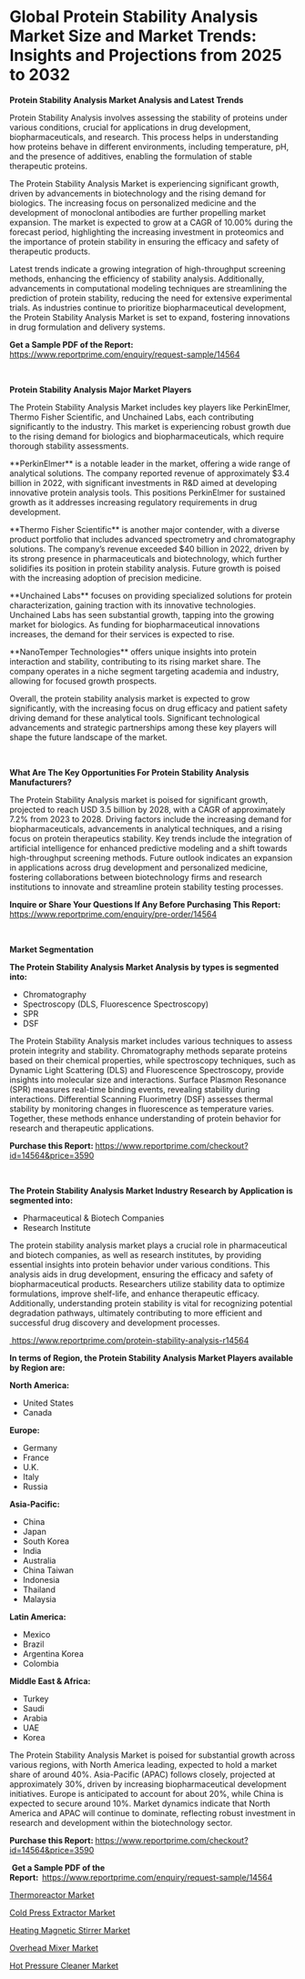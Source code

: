<p><h1>Global Protein Stability Analysis Market Size and Market Trends: Insights and Projections from 2025 to 2032</h1></p><p><strong>Protein Stability Analysis Market Analysis and Latest Trends</strong></p>
<p><p>Protein Stability Analysis involves assessing the stability of proteins under various conditions, crucial for applications in drug development, biopharmaceuticals, and research. This process helps in understanding how proteins behave in different environments, including temperature, pH, and the presence of additives, enabling the formulation of stable therapeutic proteins.</p><p>The Protein Stability Analysis Market is experiencing significant growth, driven by advancements in biotechnology and the rising demand for biologics. The increasing focus on personalized medicine and the development of monoclonal antibodies are further propelling market expansion. The market is expected to grow at a CAGR of 10.00% during the forecast period, highlighting the increasing investment in proteomics and the importance of protein stability in ensuring the efficacy and safety of therapeutic products.</p><p>Latest trends indicate a growing integration of high-throughput screening methods, enhancing the efficiency of stability analysis. Additionally, advancements in computational modeling techniques are streamlining the prediction of protein stability, reducing the need for extensive experimental trials. As industries continue to prioritize biopharmaceutical development, the Protein Stability Analysis Market is set to expand, fostering innovations in drug formulation and delivery systems.</p></p>
<p><strong>Get a Sample PDF of the Report:&nbsp;</strong> <a href="https://www.reportprime.com/enquiry/request-sample/14564?utm_campaign=3524&utm_medium=2&utm_source=Github&utm_content=ia&utm_term=20032025&utm_id=protein-stability-analysis">https://www.reportprime.com/enquiry/request-sample/14564</a></p>
<p>&nbsp;</p>
<p><strong>Protein Stability Analysis Major Market Players</strong></p>
<p><p>The Protein Stability Analysis Market includes key players like PerkinElmer, Thermo Fisher Scientific, and Unchained Labs, each contributing significantly to the industry. This market is experiencing robust growth due to the rising demand for biologics and biopharmaceuticals, which require thorough stability assessments.</p><p>**PerkinElmer** is a notable leader in the market, offering a wide range of analytical solutions. The company reported revenue of approximately $3.4 billion in 2022, with significant investments in R&D aimed at developing innovative protein analysis tools. This positions PerkinElmer for sustained growth as it addresses increasing regulatory requirements in drug development.</p><p>**Thermo Fisher Scientific** is another major contender, with a diverse product portfolio that includes advanced spectrometry and chromatography solutions. The company’s revenue exceeded $40 billion in 2022, driven by its strong presence in pharmaceuticals and biotechnology, which further solidifies its position in protein stability analysis. Future growth is poised with the increasing adoption of precision medicine.</p><p>**Unchained Labs** focuses on providing specialized solutions for protein characterization, gaining traction with its innovative technologies. Unchained Labs has seen substantial growth, tapping into the growing market for biologics. As funding for biopharmaceutical innovations increases, the demand for their services is expected to rise.</p><p>**NanoTemper Technologies** offers unique insights into protein interaction and stability, contributing to its rising market share. The company operates in a niche segment targeting academia and industry, allowing for focused growth prospects. </p><p>Overall, the protein stability analysis market is expected to grow significantly, with the increasing focus on drug efficacy and patient safety driving demand for these analytical tools. Significant technological advancements and strategic partnerships among these key players will shape the future landscape of the market.</p></p>
<p>&nbsp;</p>
<p><strong>What Are The Key Opportunities For Protein Stability Analysis Manufacturers?</strong></p>
<p><p>The Protein Stability Analysis market is poised for significant growth, projected to reach USD 3.5 billion by 2028, with a CAGR of approximately 7.2% from 2023 to 2028. Driving factors include the increasing demand for biopharmaceuticals, advancements in analytical techniques, and a rising focus on protein therapeutics stability. Key trends include the integration of artificial intelligence for enhanced predictive modeling and a shift towards high-throughput screening methods. Future outlook indicates an expansion in applications across drug development and personalized medicine, fostering collaborations between biotechnology firms and research institutions to innovate and streamline protein stability testing processes.</p></p>
<p><strong>Inquire or Share Your Questions If Any Before Purchasing This Report:</strong> <a href="https://www.reportprime.com/enquiry/pre-order/14564?utm_campaign=3524&utm_medium=2&utm_source=Github&utm_content=ia&utm_term=20032025&utm_id=protein-stability-analysis">https://www.reportprime.com/enquiry/pre-order/14564</a></p>
<p>&nbsp;</p>
<p><strong>Market Segmentation</strong></p>
<p><strong>The Protein Stability Analysis Market Analysis by types is segmented into:</strong></p>
<p><ul><li>Chromatography</li><li>Spectroscopy (DLS, Fluorescence Spectroscopy)</li><li>SPR</li><li>DSF</li></ul></p>
<p><p>The Protein Stability Analysis market includes various techniques to assess protein integrity and stability. Chromatography methods separate proteins based on their chemical properties, while spectroscopy techniques, such as Dynamic Light Scattering (DLS) and Fluorescence Spectroscopy, provide insights into molecular size and interactions. Surface Plasmon Resonance (SPR) measures real-time binding events, revealing stability during interactions. Differential Scanning Fluorimetry (DSF) assesses thermal stability by monitoring changes in fluorescence as temperature varies. Together, these methods enhance understanding of protein behavior for research and therapeutic applications.</p></p>
<p><strong>Purchase this Report:&nbsp;</strong><a href="https://www.reportprime.com/checkout?id=14564&price=3590&utm_campaign=3524&utm_medium=2&utm_source=Github&utm_content=ia&utm_term=20032025&utm_id=protein-stability-analysis">https://www.reportprime.com/checkout?id=14564&price=3590</a></p>
<p>&nbsp;</p>
<p><strong>The Protein Stability Analysis Market Industry Research by Application is segmented into:</strong></p>
<p><ul><li>Pharmaceutical & Biotech Companies</li><li>Research Institute</li></ul></p>
<p><p>The protein stability analysis market plays a crucial role in pharmaceutical and biotech companies, as well as research institutes, by providing essential insights into protein behavior under various conditions. This analysis aids in drug development, ensuring the efficacy and safety of biopharmaceutical products. Researchers utilize stability data to optimize formulations, improve shelf-life, and enhance therapeutic efficacy. Additionally, understanding protein stability is vital for recognizing potential degradation pathways, ultimately contributing to more efficient and successful drug discovery and development processes.</p></p>
<p><a href="https://www.reportprime.com/protein-stability-analysis-r14564?utm_campaign=3524&utm_medium=2&utm_source=Github&utm_content=ia&utm_term=20032025&utm_id=protein-stability-analysis">&nbsp;https://www.reportprime.com/protein-stability-analysis-r14564</a></p>
<p><strong>In terms of Region, the Protein Stability Analysis Market Players available by Region are:</strong></p>
<p>
    <p> <strong> North America: </strong>
        <ul>
            <li>United States</li>
            <li>Canada</li>
        </ul>
        </p> 
    <p> <strong> Europe: </strong>
        <ul>
            <li>Germany</li>
            <li>France</li>
            <li>U.K.</li>
            <li>Italy</li>
            <li>Russia</li>
        </ul>
        </p> 
    <p> <strong> Asia-Pacific: </strong>
        <ul>
            <li>China</li>
            <li>Japan</li>
            <li>South Korea</li>
            <li>India</li>
            <li>Australia</li>
            <li>China Taiwan</li>
            <li>Indonesia</li>
            <li>Thailand</li>
            <li>Malaysia</li>
        </ul>
        </p> 
    <p> <strong> Latin America: </strong>
        <ul>
            <li>Mexico</li>
            <li>Brazil</li>
            <li>Argentina Korea</li>
            <li>Colombia</li>
        </ul>
        </p> 
    <p> <strong> Middle East & Africa: </strong>
        <ul>
            <li>Turkey</li>
            <li>Saudi</li>
            <li>Arabia</li>
            <li>UAE</li>
            <li>Korea</li>
        </ul>
    </p>
    </p>
<p><p>The Protein Stability Analysis Market is poised for substantial growth across various regions, with North America leading, expected to hold a market share of around 40%. Asia-Pacific (APAC) follows closely, projected at approximately 30%, driven by increasing biopharmaceutical development initiatives. Europe is anticipated to account for about 20%, while China is expected to secure around 10%. Market dynamics indicate that North America and APAC will continue to dominate, reflecting robust investment in research and development within the biotechnology sector.</p></p>
<p><strong>Purchase this Report: </strong><a href="https://www.reportprime.com/checkout?id=14564&price=3590&utm_campaign=3524&utm_medium=2&utm_source=Github&utm_content=ia&utm_term=20032025&utm_id=protein-stability-analysis">https://www.reportprime.com/checkout?id=14564&price=3590</a></p>
<p>&nbsp;<strong>Get a Sample PDF of the Report:&nbsp;&nbsp;</strong><a href="https://www.reportprime.com/enquiry/request-sample/14564?utm_campaign=3524&utm_medium=2&utm_source=Github&utm_content=ia&utm_term=20032025&utm_id=protein-stability-analysis">https://www.reportprime.com/enquiry/request-sample/14564</a></p>
<p><strong></strong></p>
<p><p><a href="https://www.linkedin.com/pulse/market-growth-potential-forecast-thermoreactor-size-share-projected-8fogf?utm_campaign=3524&utm_medium=2&utm_source=Github&utm_content=ia&utm_term=20032025&utm_id=protein-stability-analysis">Thermoreactor Market</a></p><p><a href="https://www.linkedin.com/pulse/revenue-insights-cold-press-extractor-market-111-cagr-from-zuvff?utm_campaign=3524&utm_medium=2&utm_source=Github&utm_content=ia&utm_term=20032025&utm_id=protein-stability-analysis">Cold Press Extractor Market</a></p><p><a href="https://www.linkedin.com/pulse/heating-magnetic-stirrer-market-trends-analysis-size-share-ah6yf?utm_campaign=3524&utm_medium=2&utm_source=Github&utm_content=ia&utm_term=20032025&utm_id=protein-stability-analysis">Heating Magnetic Stirrer Market</a></p><p><a href="https://www.linkedin.com/pulse/overhead-mixer-market-evolution-regional-adaptations-innovation-pjjaf?utm_campaign=3524&utm_medium=2&utm_source=Github&utm_content=ia&utm_term=20032025&utm_id=protein-stability-analysis">Overhead Mixer Market</a></p><p><a href="https://www.linkedin.com/pulse/hot-pressure-cleaner-market-evolution-future-outlook-forecasting-pkivf?utm_campaign=3524&utm_medium=2&utm_source=Github&utm_content=ia&utm_term=20032025&utm_id=protein-stability-analysis">Hot Pressure Cleaner Market</a></p></p>